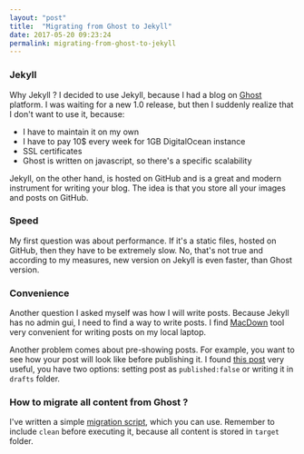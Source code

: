 ```yaml
---
layout: "post"
title:  "Migrating from Ghost to Jekyll"
date: 2017-05-20 09:23:24
permalink: migrating-from-ghost-to-jekyll
---
```



### <a href="#migration" name="migration"><i class="fa fa-link anchor" aria-hidden="true"></i></a> Jekyll

Why Jekyll ? I decided to use Jekyll, because I had a blog on [Ghost](https://ghost.org/) platform. I was waiting for a new 1.0 release, but then I suddenly realize that I don't want to use it, because:

* I have to maintain it on my own
* I have to pay 10$ every week for 1GB DigitalOcean instance
* SSL certificates
* Ghost is written on javascript, so there's a specific scalability

Jekyll, on the other hand, is hosted on GitHub and is a great and modern instrument for writing your blog. The idea is that you store all your images and posts on GitHub.

### <a href="#speed" name="speed"><i class="fa fa-link anchor" aria-hidden="true"></i></a> Speed

My first question was about performance. If it's a static files, hosted on GitHub, then they have to be extremely slow. No, that's not true and according to my measures, new version on Jekyll is even faster, than Ghost version.

### <a href="#convenience" name="convenience"><i class="fa fa-link anchor" aria-hidden="true"></i></a> Convenience

Another question I asked myself was how I will write posts. Because Jekyll has no admin gui, I need to find a way to write posts. I find [MacDown](https://macdown.uranusjr.com/) tool very convenient for writing posts on my local laptop.

Another problem comes about pre-showing posts. For example, you want to see how your post will look like before publishing it. I found [this post](http://www.fizerkhan.com/blog/posts/Working-with-upcoming-posts-in-Jekyll.html) very useful, you have two options: setting post as `published:false` or writing it in `drafts` folder.

### <a href="#migrate" name="migrate"><i class="fa fa-link anchor" aria-hidden="true"></i></a> How to migrate all content from Ghost ?

I've written a simple [migration script](https://github.com/ivanursul/ghost-to-jekyll-migration), which you can use. Remember to include `clean` before executing it, because all content is stored in `target` folder.
